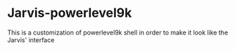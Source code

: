 # Jarvis-powerlevel9k
This is a customization of powerlevel9k shell in order to make it look like the Jarvis' interface
